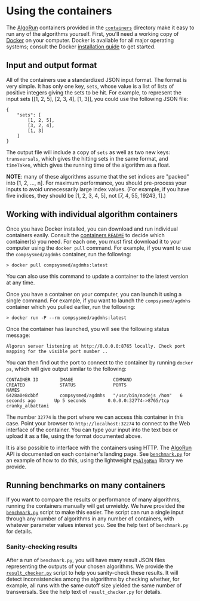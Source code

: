# Using the containers
The [AlgoRun][] containers provided in the [`containers`](containers/) directory make it easy to run any of the algorithms yourself.
First, you'll need a working copy of [Docker][] on your computer.
Docker is available for all major operating systems; consult the Docker [installation guide](//docs.docker.com/engine/installation/) to get started.

## Input and output format
All of the containers use a standardized JSON input format.
The format is very simple.
It has only one key, `sets`, whose value is a list of lists of positive integers giving the sets to be hit.
For example, to represent the input sets [[1, 2, 5], [2, 3, 4], [1, 3]], you could use the following JSON file:

    {
        "sets": [
            [1, 2, 5],
	        [3, 2, 4],
	        [1, 3]
        ]
    }

The output file will include a copy of `sets` as well as two new keys: `transversals`, which gives the hitting sets in the same format, and `timeTaken`, which gives the running time of the algorithm as a float.

**NOTE**: many of these algorithms assume that the set indices are "packed" into [1, 2, …, n].
For maximum performance, you should pre-process your inputs to avoid unnecessarily large index values.
(For example, if you have five indices, they should be [1, 2, 3, 4, 5], not [7, 4, 55, 19243, 1].)

## Working with individual algorithm containers
Once you have Docker installed, you can download and run individual containers easily.
Consult the [containers `README`](containers/README.md) to decide which container(s) you need.
For each one, you must first download it to your computer using the `docker pull` command.
For example, if you want to use the `compsysmed/agdmhs` container, run the following:

    > docker pull compsysmed/agdmhs:latest

You can also use this command to update a container to the latest version at any time.

Once you have a container on your computer, you can launch it using a single command.
For example, if you want to launch the `compsysmed/agdmhs` container which you pulled earlier, run the following:

    > docker run -P --rm compsysmed/agdmhs:latest

Once the container has launched, you will see the following status message:

    Algorun server listening at http://0.0.0.0:8765 locally. Check port mapping for the visible port number ..

You can then find out the port to connect to the container by running `docker ps`, which will give output similar to the following:

    CONTAINER ID        IMAGE               COMMAND                  CREATED             STATUS              PORTS                     NAMES
    6428a0e8cbbf        compsysmed/agdmhs   "/usr/bin/nodejs /hom"   6 seconds ago       Up 5 seconds        0.0.0.0:32774->8765/tcp   cranky_albattani

The number `32774` is the port where we can access this container in this case.
Point your browser to `http://localhost:32274` to connect to the Web interface of the container.
You can type your input into the text box or upload it as a file, using the format documented above.

It is also possible to interface with the containers using HTTP.
The [AlgoRun][] API is documented on each container's landing page.
See [`benchmark.py`](benchmark.py) for an example of how to do this, using the lightweight [`PyAlgoRun`](pyalgorun/) library we provide.

## Running benchmarks on many containers
If you want to compare the results or performance of many algorithms, running the containers manually will get unwieldy.
We have provided the [`benchmark.py`](benchmark.py) script to make this easier.
The script can run a single input through any number of algorithms in any number of containers, with whatever parameter values interest you.
See the help text of `benchmark.py` for details.

### Sanity-checking results
After a run of `benchmark.py`, you will have many result JSON files representing the outputs of your chosen algorithms.
We provide the [`result_checker.py`](result_checker.py) script to help you sanity-check these results.
It will detect inconsistencies among the algorithms by checking whether, for example, all runs with the same cutoff size yielded the same number of transversals.
See the help text of `result_checker.py` for details.

[docker]: //docker.io "Docker"
[algorun]: //algorun.org "Algorun"
